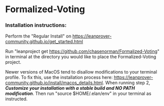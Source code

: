 # Formalized-Voting

### Installation instructions:

Perform the "Regular Install" on <https://leanprover-community.github.io/get_started.html>

Run "leanproject get https://github.com/chasenorman/Formalized-Voting" in terminal at the directory you would like to place the Formalized-Voting project. 

Newer versions of MacOS tend to disallow modifications to your terminal profile. To fix this, use the installation process here: <https://leanprover-community.github.io/install/macos_details.html>.
When running step 2, ***Customize your installation with a stable build and NO PATH modification***. Then run "source $HOME/.elan/env" in your terminal as instructed. 
